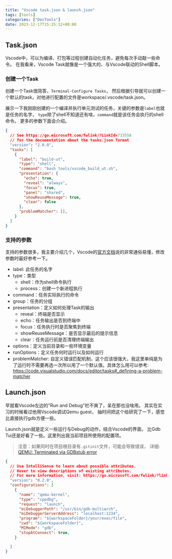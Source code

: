 ```yaml
---
title: "Vscode task.json & launch.json"
tags: [tools]
categories: ["DevTools"]
date: 2023-12-17T15:25:12+08:00
---
```


## Task.json

Vscode中，可以为编译、打包等过程创建自动化任务，避免每次手动敲一些命令。
在我看来，Vscode Task就像是一个强大的、与Vscode联动的Shell脚本。

### 创建一个Task
创建一个Task很简答，`Terminal-Configure Tasks`，
然后根据引导就可以创建一个默认的task，对他进行配置的文件是workspace/.vscode/task.json。

展示一下我刚刚创建的一个编译并执行单元测试的任务，关键的参数是`label`也就是任务的名字，
`type`除了shell不知道还有啥，`command`就是该任务会执行的shell命令。
更多的参数下面会介绍。
```json
{
  // See https://go.microsoft.com/fwlink/?LinkId=733558
  // for the documentation about the tasks.json format
  "version": "2.0.0",
  "tasks": [
    {
      "label": "build-ut",
      "type": "shell",
      "command": "bash tools/vscode_build_ut.sh",
      "presentation": {
        "echo": true,
        "reveal": "always",
        "focus": true,
        "panel": "shared",
        "showReuseMessage": true,
        "clear": false
      },
      "problemMatcher": [],
    }
  ]
}
```

### 支持的参数

支持的参数很多，我主要介绍几个，Vscode的[官方文档](https://code.visualstudio.com/docs/editor/tasks)说的非常通俗易懂，修改参数时最好参考一下。

- label: 此任务的名字
- type：类型
  - shell：作为shell命令执行
  - process：创建一个新进程执行
- command：任务实际执行的命令
- group：任务的分组
- presentation：定义如何处理Task的输出
  - reveal：终端是否显示
  - echo：任务输出是否到终端中
  - focus：任务执行时是否聚焦到终端
  - showReuseMessage：是否显示最后的提示信息
  - clear：任务运行前是否清理终端输出
- options：定义当前目录和一些环境变量
- runOptions：定义任务何时运行以及如何运行
- problemMatcher: 自定义错误匹配机制，这个应该很强大，我这里单纯是为了运行时不需要再选一次所以用了一个默认值。具体怎么用可以参考: https://code.visualstudio.com/docs/editor/tasks#_defining-a-problem-matcher




## Launch.json

早就看Vscode左边的"Run and Debug"栏不爽了，呆在那也没啥用。
其实在实习的时候看过他用Vscode调试Qemu guest，
抽时间把这个给研究了一下，感觉比直接执行gdb方便一些。

Launch.json就是定义一些运行与Debug的动作，结合Vscode的界面，
比Gdb Tui还是好看了一些。这里列出我当前项目所使用的配置项。

>注意：如果同时在项目根目录有`.gitinit`文件，可能会导致错误，
>详细: [QEMU: Terminated via GDBstub error](https://stackoverflow.com/questions/5550555/qemu-terminated-via-gdbstub-error)

```json
{
  // Use IntelliSense to learn about possible attributes.
  // Hover to view descriptions of existing attributes.
  // For more information, visit: https://go.microsoft.com/fwlink/?linkid=830387
  "version": "0.2.0",
  "configurations": [
    {
      "name": "qemu-kernel",
      "type": "cppdbg",
      "request": "launch",
      "miDebuggerPath": "/usr/bin/gdb-multiarch",
      "miDebuggerServerAddress": "localhost:1234",
      "program": "${workspaceFolder}/your/exec/file",
      "cwd": "${workspaceFolder}",
      "MIMode": "gdb",
      "stopAtConnect": true,
    }

  ]
}
```
